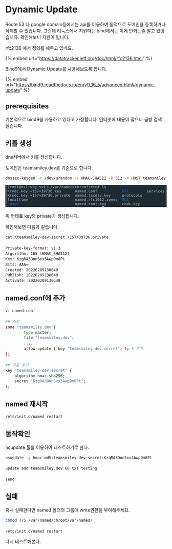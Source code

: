 # Dynamic Update

Route 53 나 google domain등에서는 api를 이용하여 동적으로 도메인을 등록하거나 삭제할 수 있습니다. 그런데 리눅스에서 지원하는 bind에서는 이게 안되는줄 알고 있엇습니다. 확인해보니 지원이 됩니다. 

rfc2136 에서 정의를 해두고 있네요.

{% embed url="https://datatracker.ietf.org/doc/html/rfc2136.html" %}


Bind9에서 Dynamic Update를 사용해보도록 합니다.

{% embed url="https://bind9.readthedocs.io/en/v9_16_5/advanced.html#dynamic-update" %}

## prerequisites

기본적으로 bind9을 사용하고 있다고 가정합니다. 인터넷에 내용이 많으니 금방 검색 될겁니다.

## 키를 생성

dns서버에서 키를 생성합니다.

도메인은 teamsmiley.dev를 기준으로 합니다.

```sh
dnssec-keygen -r /dev/urandom -a HMAC-SHA512 -b 512 -n HOST teamsmiley-dev-secret
```

![](./images/2022-02-09-05-03-41.png)

위 형태로 key와 private가 생성됩니다.

확인해보면 다음과 같습니다.

```sh
cat Kteamsmiley-dev-secret.+157+39736.private

Private-key-format: v1.3
Algorithm: 165 (HMAC_SHA512)
Key: KzqRA3OnnSxx3Awp9m8Pt
Bits: AAA=
Created: 20220209130648
Publish: 20220209130648
Activate: 20220209130648
```

## named.conf에 추가

```sh
vi named.conf

## 수정
zone "teamsmiley.dev"{
        type master;
        file "teamsmiley.dev";
		....
        allow-update { key "teamsmiley-dev-secret"; }; # 추가
};

## 다음 추가 
key "teamsmiley-dev-secret" {
    algorithm hmac-sha256;
    secret "KzqRA3OnnSxx3Awp9m8Pt";
};
```

## named 재시작

```sh
/etc/init.d/named restart
```

## 동작확인

nsupdate 툴을 이용하여 테스트하기로 한다.

```sh
nsupdate -y hmac-md5:teamsmiley-dev-secret:KzqRA3OnnSxx3Awp9m8Pt

update add teamsmiley.dev 60 txt testing

send
```

## 실패

혹시 실패한다면 named 폴더의 그룹에 write권한을 부여해주세요.

```sh
chmod 775 /var/named/chroot/var/named/

/etc/init.d/named restart
```

다시 테스트해본다.

